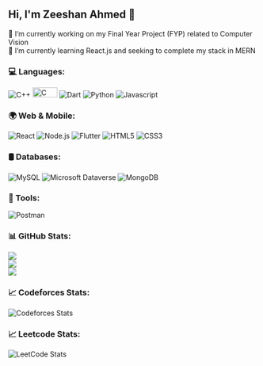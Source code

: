 <!--
**zShan98/zshan98** is a ✨ _special_ ✨ repository because its `README.md` (this file) appears on your GitHub profile.

Here are some ideas to get you started:

- 🔭 I’m currently working on ...
- 🌱 I’m currently learning ...
- 👯 I’m looking to collaborate on ...
- 🤔 I’m looking for help with ...
- 💬 Ask me about ...
- 📫 How to reach me: ...
- 😄 Pronouns: ...
- ⚡ Fun fact: ...
-->
    
## Hi, I'm Zeeshan Ahmed 👋

🔭 I’m currently working on my Final Year Project (FYP) related to Computer Vision<br>🌱 I’m currently learning React.js and seeking to complete my stack in MERN<br>

### 💻 Languages:
<p>
  <img alt="C++" src="https://img.shields.io/badge/-C++-00599C?style=flat-square&logo=c%2B%2B&logoColor=white" />
  <img alt="C" src="https://img.shields.io/badge/-C-00599C?style=flat-square&logo=c&logoColor=white" height="20"width="50" />
  <img alt="Dart" src="https://img.shields.io/badge/-Dart-0175C2?style=flat-square&logo=dart&logoColor=white" />
  <img alt="Python" src="https://img.shields.io/badge/-Python-3776AB?style=flat-square&logo=python&logoColor=white" />
  <img alt="Javascript" src="https://img.shields.io/badge/-javascript-f7df1c?style=flat-square&logo=javascript&logoColor=black" />
</p>

### 🌍 Web & Mobile:
<p>
  <img alt="React" src="https://img.shields.io/badge/-React-45b8d8?style=flat-square&logo=react&logoColor=white" />
  <img alt="Node.js" src="https://img.shields.io/badge/-Node.js-43853d?style=flat-square&logo=node.js&logoColor=white" />
  <img alt="Flutter" src="https://img.shields.io/badge/-Flutter-02569B?style=flat-square&logo=flutter&logoColor=white" />
  <img alt="HTML5" src="https://img.shields.io/badge/-HTML5-E34F26?style=flat-square&logo=html5&logoColor=white" />
  <img alt="CSS3" src="https://img.shields.io/badge/-CSS3-1572B6?style=flat-square&logo=css3&logoColor=white" />
</p>

### 🛢 Databases:
<p>
  <img alt="MySQL" src="https://img.shields.io/badge/-MySQL-00758f?style=flat-square&logo=mysql&logoColor=white" />
  <img alt="Microsoft Dataverse" src="https://img.shields.io/badge/Microsoft%20Dataverse-0078D4?style=flat-square&logo=dataverse&logoColor=white" />
  <img alt="MongoDB" src="https://img.shields.io/badge/MongoDB-%234ea94b.svg?style=flat-square&logo=mongodb&logoColor=white" />
</p>

### 🔧 Tools:
<p>
  <img alt="Postman" src="https://img.shields.io/badge/-Postman-FF6C37?style=flat-square&logo=postman&logoColor=white" />
</p>

### 📊 GitHub Stats:
![](https://github-readme-stats.vercel.app/api?username=zShan98&theme=gotham&hide_border=false&include_all_commits=true&count_private=true&cache_seconds=1800&card_width=495)<br/>
![](https://github-readme-streak-stats.herokuapp.com/?user=zShan98&theme=gotham&hide_border=false&card_width=495)<br/>
![](https://github-readme-stats.vercel.app/api/top-langs/?username=zShan98&theme=gotham&hide_border=false&include_all_commits=true&count_private=true&layout=compact&cache_seconds=1800&card_width=495&access_token=MY_GITHUB_TOKEN)

### 📈 Codeforces Stats:
![Codeforces Stats](https://codeforces-readme-stats.vercel.app/api/card?username=zshan10&theme=gotham)

### 📈 Leetcode Stats:
![LeetCode Stats](https://leetcard.jacoblin.cool/zshan98?theme=dark&font=Montserrat&ext=contest)


<!-- Proudly created with GPRM ( https://gprm.itsvg.in ) -->
